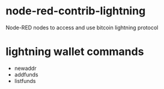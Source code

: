 # node-red-contrib-lightning
Node-RED nodes to access and use bitcoin lightning protocol

# lightning wallet commands
* newaddr
* addfunds
* listfunds

